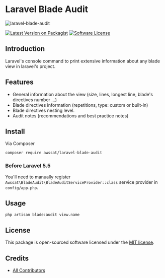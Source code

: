 # Laravel Blade Audit

![laravel-blade-audit](https://i.imgur.com/i0Xj0ZL.jpg)


[![Latest Version on Packagist][ico-version]][link-packagist]
[![Software License][ico-license]](LICENSE.md)


## Introduction
Laravel's console command to print extensive information about any blade view in laravel's project.


## Features
- General information about the view (size, lines, longest line, blade's directives number ...)
- Blade directives information (repetitions, type: custom or built-in)
- Blade directives nesting level.
- Audit notes (recommendations and best practice notes)


## Install

Via Composer
``` bash
composer require awssat/laravel-blade-audit
```

### Before Laravel 5.5
You'll need to manually register `Awssat\BladeAudit\BladeAuditServiceProvider::class` service provider in `config/app.php`.


## Usage
```console
php artisan blade:audit view.name
```



## License

This package is open-sourced software licensed under the [MIT license](http://opensource.org/licenses/MIT).

## Credits
- [All Contributors][link-contributors]


[ico-version]: https://img.shields.io/packagist/v/awssat/laravel-blade-audit.svg?style=flat-square
[ico-license]: https://img.shields.io/badge/license-MIT-brightgreen.svg?style=flat-square
[link-packagist]: https://packagist.org/packages/awssat/laravel-blade-audit
[link-contributors]: ../../contributors


